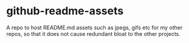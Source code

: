 # github-readme-assets
A repo to host README.md assets such as jpegs, gifs etc for my other repos, so that it does not cause redundant bloat to the other projects.
